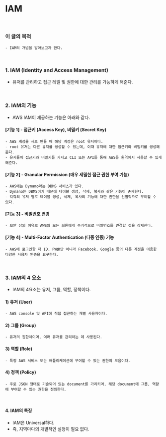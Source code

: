 # IAM
<br/>

### 이 글의 목적
    - IAM의 개념을 알아보고자 한다.
<br/>

### 1. IAM (Identity and Access Management)
- 유저를 관리하고 접근 레벨 및 권한에 대한 관리를 가능하게 해준다.
<br/>

### 2. IAM의 기능
- AWS IAM이 제공하는 기능은 아래와 같다.
#### [기능 1] - 접근키 (Access Key), 비밀키 (Secret Key)
```plaintext
- AWS 계정을 새로 만들 때 해당 계정은 root 유저이다.
- root 유저는 다른 유저를 생성할 수 있는데, 이때 유저에 대한 접근키와 비밀키를 생성해준다.
- 유저들이 접근키와 비밀키를 가지고 CLI 또는 API를 통해 AWS를 원격에서 사용할 수 있게 해준다.
```
#### [기능 2] - Granular Permission (매우 세밀한 접근 권한 부여 기능)
```plaintext
- AWS에는 Dynamo라는 DBMS 서비스가 있다.
- Dynano는 DBMS이기 때문에 테이블 생성, 삭제, 복사와 같은 기능이 존재한다.
- 각각의 유저 별로 테이블 생성, 삭제, 복사의 기능에 대한 권한을 선별적으로 부여할 수 있다.
```
#### [기능 3] - 비밀번호 변경
```plaintext
- 보안 상의 이유로 AWS의 모든 회원에게 주기적으로 비밀번호를 변경할 것을 강제한다.
```
#### [기능 4] - Multi-Factor Authentication (다중 인증) 기능
```plaintext
- AWS에 로그인할 때 ID, PW뿐만 아니라 Facebook, Google 등의 다른 계정을 이용한 다양한 사용자 인증을 요구한다.
```
<br/>

### 3. IAM의 4 요소
- IAM의 4요소는 유저, 그룹, 역할, 정책이다.
#### 1) 유저 (User)
    - AWS console 및 API에 직접 접근하는 개별 사용자이다.
#### 2) 그룹 (Group)
    - 유저의 집합체이며, 여러 유저를 관리하는 데 사용된다.
#### 3) 역할 (Role)
    - 특정 AWS 서비스 또는 애플리케이션에 부여할 수 있는 권한의 모음이다.
#### 4) 정책 (Policy)
    - 주로 JSON 형태로 기술되어 있는 document를 가리키며, 해당 document에 그룹, 역할에 부여할 수 있는 권한을 정의한다.
<br/>

#### 4. IAM의 특징
- IAM은 Universal하다.
- 즉, 지역마다의 개별적인 설정이 필요 없다.
